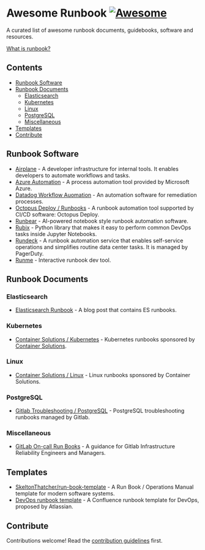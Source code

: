 # Awesome Runbook [![Awesome](https://awesome.re/badge.svg)](https://awesome.re)

A curated list of awesome runbook documents, guidebooks, software and resources.

[What is runbook?](runbook.md)

## Contents

- [Runbook Software](#runbook-software)
- [Runbook Documents](#runbook-documents)
  - [Elasticsearch](#elasticsearch)
  - [Kubernetes](#kubernetes)
  - [Linux](#linux)
  - [PostgreSQL](#postgresql)
  - [Miscellaneous](#miscellaneous)
- [Templates](#templates)
- [Contribute](#contribute)

## Runbook Software

- [Airplane](https://airplane.dev) - A developer infrastructure for internal tools. It enables developers to automate workflows and tasks.
- [Azure Automation](https://azure.microsoft.com/en-us/products/automation) - A process automation tool provided by Microsoft Azure.
- [Datadog Workflow Auomation](https://www.datadoghq.com/product/workflow-automation/) - An automation software for remediation processes.
- [Octopus Deploy / Runbooks](https://octopus.com/docs/runbooks) - A runbook automation tool supported by CI/CD software: Octopus Deploy.
- [Runbear](https://runbear.io) - AI-powered notebook style runbook automation software.
- [Rubix](https://github.com/Nurtch/rubix) - Python library that makes it easy to perform common DevOps tasks inside Jupyter Notebooks.
- [Rundeck](https://www.rundeck.com) - A runbook automation service that enables self-service operations and simplifies routine data center tasks. It is managed by PagerDuty.
- [Runme](https://runme.dev) - Interactive runbook dev tool.

## Runbook Documents

### Elasticsearch

- [Elasticsearch Runbook](https://davidlu1001.github.io/2020/04/16/ElasticSearch-Runbook/) - A blog post that contains ES runbooks.

### Kubernetes

- [Container Solutions / Kubernetes](https://containersolutions.github.io/runbooks/posts/kubernetes/) - Kubernetes runbooks sponsored by [Container Solutions](https://www.container-solutions.com).

### Linux

- [Container Solutions / Linux](https://containersolutions.github.io/runbooks/posts/linux/) - Linux runbooks sponsored by Container Solutions.

### PostgreSQL

- [Gitlab Troubleshooting / PostgreSQL](https://gitlab.com/gitlab-com/runbooks/-/blob/e0bb673e9b739ed6881c21bc84037abad1a628ad/troubleshooting/postgres.md) - PostgreSQL troubleshooting runbooks managed by Gitlab.

### Miscellaneous

- [GitLab On-call Run Books](https://gitlab.com/gitlab-com/runbooks/-/tree/master) - A guidance for Gitlab Infrastructure Reliability Engineers and Managers.

## Templates

- [SkeltonThatcher/run-book-template](https://github.com/SkeltonThatcher/run-book-template/) - A Run Book / Operations Manual template for modern software systems.
- [DevOps runbook template](https://www.atlassian.com/software/confluence/templates/devops-runbook) - A Confluence runbook template for DevOps, proposed by Atlassian.

## Contribute

Contributions welcome! Read the [contribution guidelines](contributing.md) first.
